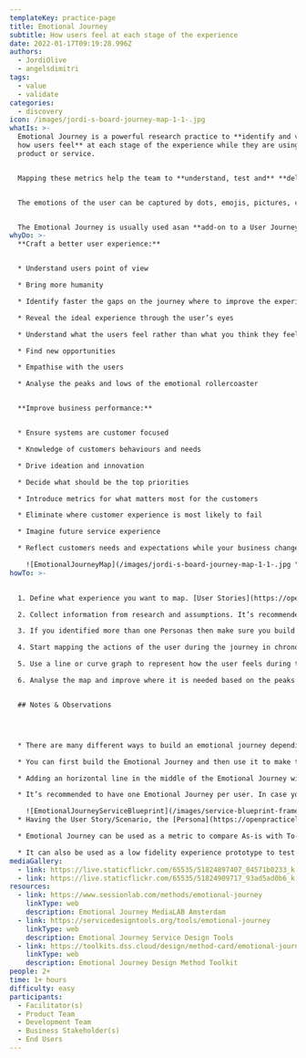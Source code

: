 ```yaml
---
templateKey: practice-page
title: Emotional Journey
subtitle: How users feel at each stage of the experience
date: 2022-01-17T09:19:28.996Z
authors:
  - JordiOlive
  - angelsdimitri
tags:
  - value
  - validate
categories: 
  - discovery
icon: /images/jordi-s-board-journey-map-1-1-.jpg
whatIs: >-
  Emotional Journey is a powerful research practice to **identify and visualize
  how users feel** at each stage of the experience while they are using a
  product or service.


  Mapping these metrics help the team to **understand, test and** **deliver a positive experience for the users**.


  The emotions of the user can be captured by dots, emojis, pictures, colours, curves or other forms and shapes that **represent the level of sentiment** from each moment of the journey.


  The Emotional Journey is usually used asan **add-on to a User Journey Map or [Service Blueprint](https://openpracticelibrary.com/practice/service-blueprint/)** practices.
whyDo: >-
  **Craft a better user experience:**


  * Understand users point of view

  * Bring more humanity

  * Identify faster the gaps on the journey where to improve the experience

  * Reveal the ideal experience through the user’s eyes

  * Understand what the users feel rather than what you think they feel

  * Find new opportunities

  * Empathise with the users

  * Analyse the peaks and lows of the emotional rollercoaster


  **Improve business performance:**


  * Ensure systems are customer focused

  * Knowledge of customers behaviours and needs

  * Drive ideation and innovation

  * Decide what should be the top priorities

  * Introduce metrics for what matters most for the customers

  * Eliminate where customer experience is most likely to fail

  * Imagine future service experience

  * Reflect customers needs and expectations while your business changes

    ![EmotionalJourneyMap](/images/jordi-s-board-journey-map-1-1-.jpg "Emotional Journey Map - Buying a movie ticket")
howTo: >-
  

  1. Define what experience you want to map. [User Stories](https://openpracticelibrary.com/practice/user-story-mapping/) and [Prioritisation Matrix](https://openpracticelibrary.com/practice/impact-effort-prioritization-matrix/) are useful practices that may help you to identify the user experience you want to address.

  2. Collect information from research and assumptions. It’s recommended to build a [Persona](https://openpracticelibrary.com/practice/proto-persona/) or/and [Empathy Map](https://openpracticelibrary.com/practice/empathy-mapping/) in order to visualise all the insights from the user perspective like their blockers, opportunities, needs, expectations, etc.

  3. If you identified more than one Personas then make sure you build an emotional journey for each of them because their journey and experience may be different.

  4. Start mapping the actions of the user during the journey in chronological order. It doesn’t have to be the entire journey, it may be just a part of it that you want to focus on during the experience.

  5. Use a line or curve graph to represent how the user feels during the journey.(↑Happy ↓Sad). It’s highly recommended to add a comment on what the user is feeling or thinking during the actions of the journey for a better understanding. You can add more than one comment per user action.

  6. Analyse the map and improve where it is needed based on the peaks and lows.


  ## Notes & Observations




  * There are many different ways to build an emotional journey depending on the approach and the quality of the research.

  * You can first build the Emotional Journey and then use it to make the User Journey Map with Touchpoints, Pain points, Opportunities etc. or you can create it based on an existing Journey Map. The order of the practices doesn’t affect the final result.

  * Adding an horizontal line in the middle of the Emotional Journey will help you to see faster where the opportunity is.

  * It’s recommended to have one Emotional Journey per user. In case you’re using it for a [Service Blueprint](https://openpracticelibrary.com/practice/service-blueprint/) where different actors are involved then you can use the same space to represent the Emotional Journey for each of them. If this is the case, remember to use dissimilar colours to represent the different actors. (See the following example)

    ![EmotionalJourneyServiceBlueprint](/images/service-blueprint-frame-6-1-.jpg "Emotional Journey with multiple actors")
  * Having the User Story/Scenario, the [Persona](https://openpracticelibrary.com/practice/proto-persona/) and his/her goal near the board helps to have a clear and common understanding of what the Emotional Journey is representing.

  * Emotional Journey can be used as a metric to compare As-is with To-be or Ideal User Journey experiences

  * It can also be used as a low fidelity experience prototype to test with users.
mediaGallery:
  - link: https://live.staticflickr.com/65535/51824897407_04571b0233_k.jpg
  - link: https://live.staticflickr.com/65535/51824909717_93ad5ad0b6_k.jpg
resources:
  - link: https://www.sessionlab.com/methods/emotional-journey
    linkType: web
    description: Emotional Journey MediaLAB Amsterdam
  - link: https://servicedesigntools.org/tools/emotional-journey
    linkType: web
    description: Emotional Journey Service Design Tools
  - link: https://toolkits.dss.cloud/design/method-card/emotional-journey/
    linkType: web
    description: Emotional Journey Design Method Toolkit
people: 2+
time: 1+ hours
difficulty: easy
participants:
  - Facilitator(s)
  - Product Team
  - Development Team
  - Business Stakeholder(s)
  - End Users
---
```

